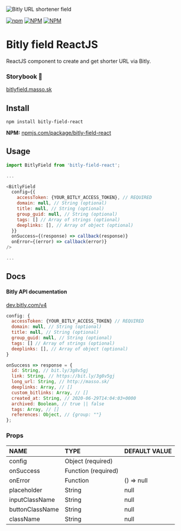 ![Bitly URL shortener field](https://docrdsfx76ssb.cloudfront.net/static/1594322618/pages/wp-content/uploads/2019/02/bitly.png)

[![npm](https://img.shields.io/npm/v/bitly-field-react?style=plastic)](https://www.npmjs.com/package/bitly-field-react)
[![NPM](https://img.shields.io/npm/l/bitly-field-react)](https://github.com/massoprod/bitly-field-react/blob/master/LICENSE)
[![NPM](https://img.shields.io/npm/dw/bitly-field-react?style=plastic)](https://www.npmjs.com/package/bitly-field-react)

# Bitly field ReactJS
ReactJS component to create and get shorter URL via Bitly.

### Storybook 📒
[bitlyfield.masso.sk](http://bitlyfield.masso.sk/?path=/story/bitlyfield--bitly-field)

## Install
`npm install bitly-field-react`

**NPM:** [npmjs.com/package/bitly-field-react](https://www.npmjs.com/package/bitly-field-react)

## Usage
```javascript
import BitlyField from 'bitly-field-react';

...

<BitlyField
  config={{
    accessToken: {YOUR_BITLY_ACCESS_TOKEN}, // REQUIRED
    domain: null, // String (optional)
    title: null, // String (optional)
    group_guid: null, // String (optional)
    tags: [] // Array of strings (optional)
    deeplinks: [], // Array of object (optional)
  }}
  onSuccess={(response) => callback(response)}
  onError={(error) => callback(error)}
/>

...
```

## Docs
#### Bitly API documentation
[dev.bitly.com/v4](https://dev.bitly.com/v4_documentation.html)

```javascript
config: {
  accessToken: {YOUR_BITLY_ACCESS_TOKEN} // REQUIRED
  domain: null, // String (optional)
  title: null, // String (optional)
  group_guid: null, // String (optional)
  tags: [] // Array of strings (optional)
  deeplinks: [], // Array of object (optional)
}

onSuccess => response = {
  id: String, // bit.ly/3g8v5gj
  link: String, // https://bit.ly/3g8v5gj
  long_url: String, // http://masso.sk/
  deeplinks: Array, // []
  custom_bitlinks: Array, // []
  created_at: String, // 2020-06-29T14:04:03+0000
  archived: Boolean, // true || false
  tags: Array, // []
  references: Object, // {group: ""}
};
```

### Props
| NAME | TYPE | DEFAULT VALUE |
|:-------------|:-------------|:-------------|
|config|Object (required)||
|onSuccess|Function (required)||
|onError|Function|() => null|
|placeholder|String|null|
|inputClassName|String|null|
|buttonClassName|String|null|
|className|String|null|